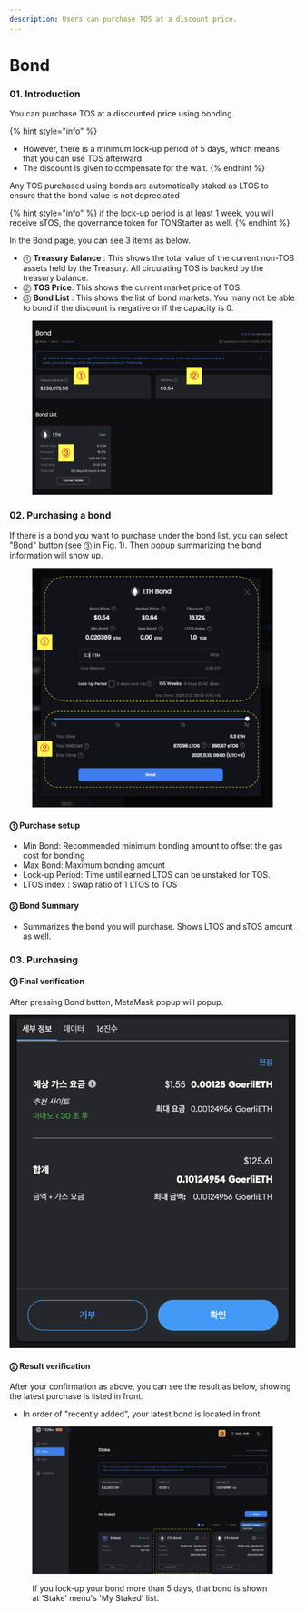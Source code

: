 ```yaml
---
description: Users can purchase TOS at a discount price.
---
```


# Bond

### 01. Introduction

You can purchase TOS at a discounted price using bonding.&#x20;

{% hint style="info" %}
* However, there is a minimum lock-up period of 5 days, which means that you can use TOS afterward.&#x20;
* The discount is given to compensate for the wait.&#x20;
{% endhint %}

Any TOS purchased using bonds are automatically staked as LTOS to ensure that the bond value is not depreciated

{% hint style="info" %}
if the lock-up period is at least 1 week, you will receive sTOS, the governance token for TONStarter as well.&#x20;
{% endhint %}

In the Bond page, you can see 3 items as below.

* ⓵ **Treasury Balance** : This shows the total value of the current non-TOS assets held by the Treasury. All circulating TOS is backed by the treasury balance.  &#x20;
* ⓶ **TOS Price**: This shows the current market price of TOS. &#x20;
* ⓷ **Bond List** : This shows the list of bond markets. You many not be able to bond if the discount is negative or if the capacity is 0.&#x20;

<figure><img src="../../../.gitbook/assets/image (112).png" alt=""><figcaption></figcaption></figure>

### 02. Purchasing a bond

If there is a bond you want to purchase under the bond list, you can select "Bond" button (see ⓷ in Fig. 1). Then popup summarizing the bond information will show up.

<figure><img src="../../../.gitbook/assets/image (194).png" alt=""><figcaption></figcaption></figure>

#### ⓵ Purchase setup

* Min Bond: Recommended minimum bonding amount to offset the gas cost for bonding&#x20;
* Max Bond: Maximum bonding amount
* Lock-up Period: Time until earned LTOS can be unstaked for TOS.
* LTOS index : Swap ratio of 1 LTOS to TOS

#### ⓶ Bond Summary&#x20;

* Summarizes the bond you will purchase. Shows LTOS and sTOS amount as well.&#x20;



### 03. Purchasing

#### ⓵ Final verification&#x20;

After pressing Bond button, MetaMask popup will popup.&#x20;

<img src="../../../.gitbook/assets/image (217).png" alt="" data-size="original">



#### ⓶ Result verification

After your confirmation as above, you can see the result as below, showing the latest purchase is listed in front.&#x20;

* In order of "recently added", your latest bond is located in front.

<figure><img src="../../../.gitbook/assets/image (272).png" alt=""><figcaption><p>If you lock-up your bond more than 5 days, that bond is shown at 'Stake' menu's 'My Staked' list.</p></figcaption></figure>
